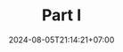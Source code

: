 ---
weight: 600
title: "Part I"
description: ""
icon: "article"
date: "2024-08-05T21:14:21+07:00"
lastmod: "2024-08-05T21:14:21+07:00"
draft: true
toc: true
---